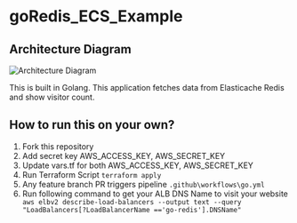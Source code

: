 # goRedis_ECS_Example
## Architecture Diagram

![Architecture Diagram](screenshot/aws.png?raw=true "Architecture Diagram")

This is built in Golang. This application fetches data from Elasticache Redis and show visitor count.

## How to run this on your own?
1. Fork this repository
1. Add secret key AWS_ACCESS_KEY, AWS_SECRET_KEY
1. Update vars.tf for both AWS_ACCESS_KEY, AWS_SECRET_KEY
1. Run Terraform Script
`terraform apply`
1. Any feature branch PR triggers pipeline
`.github\workflows\go.yml`
1. Run following command to get your ALB DNS Name to visit your website
` aws elbv2 describe-load-balancers --output text --query "LoadBalancers[?LoadBalancerName =='go-redis'].DNSName"`